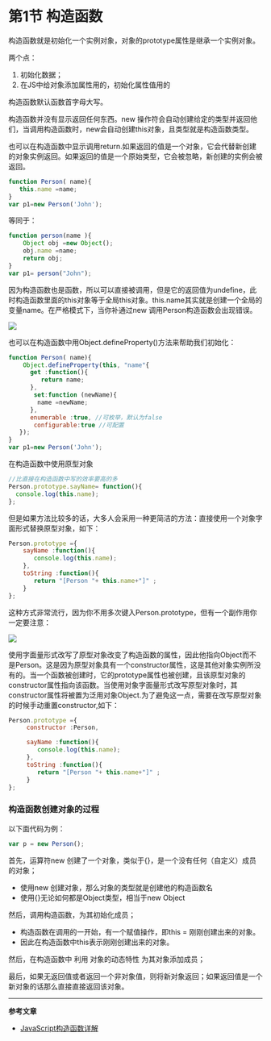 # 第1节 构造函数

构造函数就是初始化一个实例对象，对象的prototype属性是继承一个实例对象。

两个点：

1. 初始化数据；
2. 在JS中给对象添加属性用的，初始化属性值用的

构造函数默认函数首字母大写。

构造函数并没有显示返回任何东西。new 操作符会自动创建给定的类型并返回他们，当调用构造函数时，new会自动创建this对象，且类型就是构造函数类型。

也可以在构造函数中显示调用return.如果返回的值是一个对象，它会代替新创建的对象实例返回。如果返回的值是一个原始类型，它会被忽略，新创建的实例会被返回。

```js
function Person( name){
   this.name =name;
}
var p1=new Person('John');
```

等同于：

```js
function person(name ){
    Object obj =new Object();
    obj.name =name;
    return obj;
}
var p1= person("John");
```

因为构造函数也是函数，所以可以直接被调用，但是它的返回值为undefine，此时构造函数里面的this对象等于全局this对象。this.name其实就是创建一个全局的变量name。在严格模式下，当你补通过new 调用Person构造函数会出现错误。

![](http://files.jb51.net/file_images/article/201512/2015122793806486.png?2015112793835)

也可以在构造函数中用Object.defineProperty\(\)方法来帮助我们初始化：

```js
function Person( name){
    Object.defineProperty(this, "name"{
      get :function(){
         return name;
      },
       set:function (newName){
        name =newName;
      },
      enumerable :true, //可枚举，默认为false
       configurable:true //可配置
   });
}  
var p1=new Person('John');
```

在构造函数中使用原型对象

```js
//比直接在构造函数中写的效率要高的多
Person.prototype.sayName= function(){
  console.log(this.name);
};
```

但是如果方法比较多的话，大多人会采用一种更简洁的方法：直接使用一个对象字面形式替换原型对象，如下：

```js
Person.prototype ={
    sayName :function(){
       console.log(this.name);
    },
    toString :function(){
       return "[Person "+ this.name+"]" ;
    }
};
```

这种方式非常流行，因为你不用多次键入Person.prototype，但有一个副作用你一定要注意：

![](http://files.jb51.net/file_images/article/201512/2015122793855680.png?2015112793947)

使用字面量形式改写了原型对象改变了构造函数的属性，因此他指向Object而不是Person。这是因为原型对象具有一个constructor属性，这是其他对象实例所没有的。当一个函数被创建时，它的prototype属性也被创建，且该原型对象的constructor属性指向该函数。当使用对象字面量形式改写原型对象时，其constructor属性将被置为泛用对象Object.为了避免这一点，需要在改写原型对象的时候手动重置constructor,如下：

```js
Person.prototype ={
     constructor :Person,

     sayName :function(){
        console.log(this.name);
     },        
     toString :function(){
        return "[Person "+ this.name+"]" ;
     }
};
```

### 构造函数创建对象的过程

以下面代码为例：

```js
var p = new Person();
```

首先，运算符new 创建了一个对象，类似于{}，是一个没有任何（自定义）成员的对象；

* 使用new 创建对象，那么对象的类型就是创建他的构造函数名
* 使用{}无论如何都是Object类型，相当于new Object

然后，调用构造函数，为其初始化成员；

* 构造函数在调用的一开始，有一个赋值操作，即this = 刚刚创建出来的对象。
* 因此在构造函数中this表示刚刚创建出来的对象。

然后，在构造函数中 利用 对象的动态特性 为其对象添加成员；

最后，如果无返回值或者返回一个非对象值，则将新对象返回；如果返回值是一个新对象的话那么直接直接返回该对象。

---

**参考文章**

* [JavaScript构造函数详解](http://www.jb51.net/article/77039.htm)



